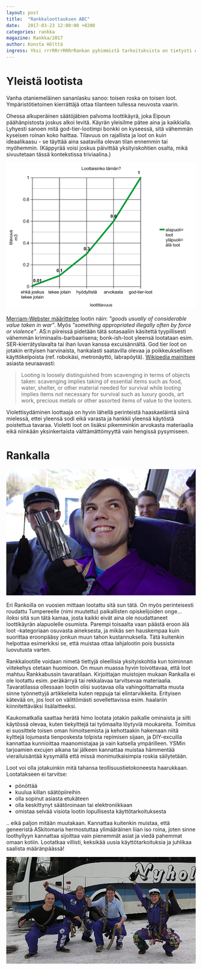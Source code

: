 ```yaml
---
layout: post
title:  "Rankkaloottauksen ABC"
date:   2017-03-23 12:00:00 +0200
categories: rankka
magazine: Rankka/2017
author: Konsta Hölttä
ingress: Yksi rrrRRrrRRRrRankan pyhimmistä tarkoituksista on tietysti ebin loot. Tavallisesti loot tarttuu etenkin säätöhenkisen henkilön haalariin, vyötärölle, tai olalle; matkan jälkeen loot päätyy usein askiin tahi muutoin alkuperäisloottaajan elinympäristöön. Loottaamisessa eksklusiivisella maanympärimatkalla kannattaa muistaa mm. loottikäyrä ja muita vihjeitä.
---
```

# Yleistä lootista

Vanha otaniemeläinen sananlasku sanoo: toisen roska on toisen loot. Ympäristötietoinen kierrättäjä ottaa tilanteen tullessa neuvosta vaarin.

Ohessa alkuperäinen säätöjäbien palvoma loottikäyrä, joka Eipoun päähänpistosta joskus alkoi levitä. Käyrän yleisilme pätee aina ja kaikkialla. Lyhyesti sanoen mitä god-tier-lootimpi bonkki on kyseessä, sitä vähemmän kyseisen roinan koko haittaa. Tilavuus on rajallista ja loot on kuin ideaalikaasu - se täyttää aina saatavilla olevan tilan ennemmin tai myöhemmin. (Käppyrää voisi joskus päivittää yksityiskohtien osalta, mikä sivuutetaan tässä kontekstissa triviaalina.)

![loottikäyrä](/static/2017-rankka/loot.png)

[Merriam-Webster määrittelee](https://www.merriam-webster.com/dictionary/loot) lootin näin: *"goods usually of considerable value taken in war"*. Myös *"something appropriated illegally often by force or violence"*. AS:n piireissä pidetään tätä sotasaaliin käsitettä tyypillisesti vähemmän kriminaalis-barbaarisena; bonk-ish-loot yleensä lootataan esim. SER-kierrätyslavalta tai ihan luvan kanssa excuisännältä. God tier loot on jotakin erityisen harvinaista, hankalasti saatavilla olevaa ja poikkeuksellisen käyttökelpoista (ref. robokäsi, metronäyttö, labrapöytä). [Wikipedia mainitsee](https://en.wikipedia.org/wiki/Looting) asiasta seuraavasti:

> Looting is loosely distinguished from scavenging in terms of objects taken: scavenging implies taking of essential items such as food, water, shelter, or other material needed for survival while looting implies items not necessary for survival such as luxury goods, art work, precious metals or other assorted items of value to the looters.

 Violettisydäminen loottaaja on hyvin lähellä perinteistä haaskaeläintä siinä mielessä, ettei yleensä sodi eikä varasta ja hankkii yleensä käytöstä poistettua tavaraa. Violetti loot on lisäksi pikemminkin arvokasta materiaalia eikä niinkään yksinkertaista välttämättömyyttä vain hengissä pysymiseen.

# Rankalla

![lootattu ratas](/static/2017-rankka/loot-ratas.jpg)

Eri Rankoilla on vuosien mittaan lootattu sitä sun tätä. On myös perinteisesti roudattu Tumpereelle (nimi muutettu) paikallisten opiskelijoiden onge… iloksi sitä sun tätä kamaa, josta kaikki eivät aina ole noudattaneet loottikäyrän alapuolelle osumista. Parempi toisaalta vaan päästä eroon älä loot -kategoriaan osuvasta aineksesta, ja mikäs sen hauskempaa kuin suorittaa eroonpääsy jonkun muun tahon kustannuksella. Tätä kuitenkin helpottaa esimerkiksi se, että muistaa ottaa lahjalootin pois bussista luovutusta varten.

Rankkalootille voidaan nimetä tiettyjä oleellisia yksityiskohtia kun toiminnan viitekehys otetaan huomioon. On muun muassa hyvin toivottavaa, että loot mahtuu Rankkabussin tavaratilaan. Kirjoittajan muistojen mukaan Rankalla ei ole lootattu esim. peräkärryä tai rekkalavaa tarvitsevaa materiaalia. Tavaratilassa ollessaan lootin olisi suotavaa olla vahingoittamatta muuta sinne työnnettyjä artikkeleita kuten reppuja tai elintarvikkeita. Erityisen kätevää on, jos loot on välittömästi sovellettavissa esim. haalariin kiinnitettäväksi lisälaitteeksi.

Kaukomatkalla saattaa herätä himo lootata jotakin paikalle ominaista ja silti käytössä olevaa, kuten tiekylttejä tai työmaalta löytyviä moukareita. Toimitus ei suosittele toisen oman himoitsemista ja kehottaakin hakemaan niitä kylttejä lojumasta tienposkesta tolpista repimisen sijaan, ja DIY-excuilla kannattaa kunnioittaa maanomistajaa ja vain katsella ympärilleen. YSMin tarjoamien excujen aikana tai jälkeen kannattaa muistaa hämmentää vierailuisäntää kysymällä että missä monimutkaisimpia roskia säilytetään.

Loot voi olla jotakuinkin mitä tahansa teollisuustietokoneesta haarukkaan. Lootatakseen ei tarvitse:

* pönöttää
* kuulua killan säätöpiireihin
* olla sopinut asiasta etukäteen
* olla keskittynyt säätöroinaan tai elektroniikkaan
* omistaa selvää visiota lootin lopullisesta käyttötarkoituksesta

.. eikä paljon mitään muutakaan. Kannattaa kuitenkin muistaa, että geneeristä ASkitomaria hermostuttaa ylimääräinen liian iso roina, joten sinne loothyllyyn kannattaa sijoittaa vain pienemmät asiat ja viedä pahemmat omaan kotiin. Lootatkaa villisti, keksikää uusia käyttötarkoituksia ja juhlikaa saalista määränpäässä!

![glaston-loottailu](/static/2017-rankka/loot-glaston.jpg)
